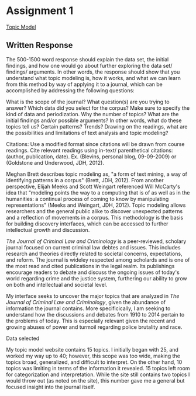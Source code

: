 # Assignment 1

[Topic Model](https://emilysong15.github.io/dh-topic-models/)

## Written Response

The 500-1500 word response should explain the data set, the initial findings, and how one would go about further exploring the data set/ findings/ arguments. In other words, the response should show that you understand what topic modeling is, how it works, and what we can learn from this method by way of applying it to a journal, which can be accomplished by addressing the following questions:

What is the scope of the journal?
What question(s) are you trying to answer?
Which data did you select for the corpus? Make sure to specify the kind of data and periodization.
Why the number of topics?
What are the initial findings and/or possible arguments? In other words, what do these topics tell us? Certain patterns? Trends?
Drawing on the readings, what are the possibilities and limitations of text analysis and topic modeling?

Citations: Use a modified format since citations will be drawn from course readings. Cite relevant readings using in-text/ parenthetical citations: (author, publication, date). Ex. (Blevins, personal blog, 09-09-2009) or (Goldstone and Underwood, JDH, 2012).

Meghan Brett describes topic modeling as, "a form of text mining, a way of identifying patterns in a corpus" (Brett, JDH, 2012). From another perspective, Elijah Meeks and Scott Weingart referenced Will McCarty's idea that “modeling points the way to a computing that is of as well as in the humanities: a continual process of coming to know by manipulating representations" (Meeks and Weingart, JDH, 2012). Topic modeling allows researchers and the general public alike to discover unexpected patterns and a reflection of movements in a corpus. This methodology is the basis for building discovery interfaces, which can be accessed to further intellectual growth and discussion. 

*The Journal of Criminal Law and Criminology* is a peer-reviewed, scholary journal focused on current criminal law debtes and issues. This includes research and theories directly related to societal concerns, expectations, and reform. The journal is wideley respected among scholards and is one of the most read and cited publications in the legal realm. Its publishings encourage readers to debate and discuss the ongoing issues of today's world regarding crime and the justice system, furthering our ability to grow on both and intellectual and societal level. 

My interface seeks to uncover the major topics that are analyzed in *The Journal of Criminal Law and Criminology*, given the abundance of information the journal contains. More specificically, I am seeking to understand how the discussions and debates from 1910 to 2014 pertain to the problems of today. This is especially relevant given the recent and growing abuses of power and turmoil regarding police brutality and race. 

Data selected 

My topic model website contains 15 topics. I initially began with 25, and worked my way up to 40; however, this scope was too wide, making the topics broad, generalized, and difficult to interpret. On the other hand, 10 topics was limiting in terms of the information it revealed. 15 topics left room for categorization and interpretation. While the site still contains two topics I would throw out (as noted on the site), this number gave me a general but focused insight into the journal itself. 
